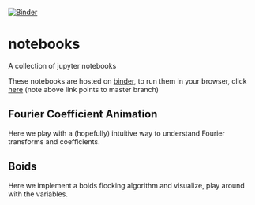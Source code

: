 [![Binder](https://mybinder.org/badge_logo.svg)](https://mybinder.org/v2/gh/lewis1286/notebooks/master)

# notebooks
A collection of jupyter notebooks

These notebooks are hosted on [binder](https://mybinder.org/), to run them in
your browser, click [here](https://mybinder.org/v2/gh/lewis1286/notebooks/master)
(note above link points to master branch)


## Fourier Coefficient Animation
Here we play with a (hopefully) intuitive way to understand Fourier transforms
and coefficients.

## Boids
Here we implement a boids flocking algorithm and visualize, play around with
the variables.
